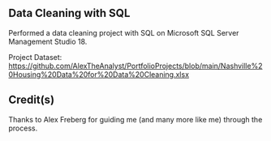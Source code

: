 ## Data Cleaning with SQL

Performed a data cleaning project with SQL on Microsoft SQL Server Management Studio 18.

Project Dataset: https://github.com/AlexTheAnalyst/PortfolioProjects/blob/main/Nashville%20Housing%20Data%20for%20Data%20Cleaning.xlsx

## Credit(s)

Thanks to Alex Freberg for guiding me (and many more like me) through the process.
